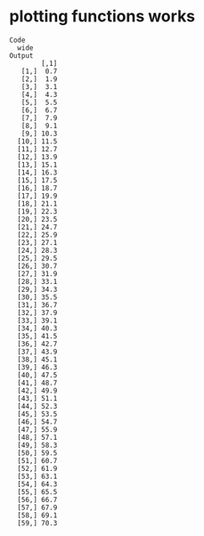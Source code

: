 # plotting functions works

    Code
      wide
    Output
            [,1]
       [1,]  0.7
       [2,]  1.9
       [3,]  3.1
       [4,]  4.3
       [5,]  5.5
       [6,]  6.7
       [7,]  7.9
       [8,]  9.1
       [9,] 10.3
      [10,] 11.5
      [11,] 12.7
      [12,] 13.9
      [13,] 15.1
      [14,] 16.3
      [15,] 17.5
      [16,] 18.7
      [17,] 19.9
      [18,] 21.1
      [19,] 22.3
      [20,] 23.5
      [21,] 24.7
      [22,] 25.9
      [23,] 27.1
      [24,] 28.3
      [25,] 29.5
      [26,] 30.7
      [27,] 31.9
      [28,] 33.1
      [29,] 34.3
      [30,] 35.5
      [31,] 36.7
      [32,] 37.9
      [33,] 39.1
      [34,] 40.3
      [35,] 41.5
      [36,] 42.7
      [37,] 43.9
      [38,] 45.1
      [39,] 46.3
      [40,] 47.5
      [41,] 48.7
      [42,] 49.9
      [43,] 51.1
      [44,] 52.3
      [45,] 53.5
      [46,] 54.7
      [47,] 55.9
      [48,] 57.1
      [49,] 58.3
      [50,] 59.5
      [51,] 60.7
      [52,] 61.9
      [53,] 63.1
      [54,] 64.3
      [55,] 65.5
      [56,] 66.7
      [57,] 67.9
      [58,] 69.1
      [59,] 70.3

